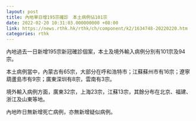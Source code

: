 ```yaml
---
layout: post
title: 內地單日增195宗確診　本土病例佔101宗
date: 2022-02-20 10:31:03.000000000 +08:00
link: https://news.rthk.hk/rthk/ch/component/k2/1634748-20220220.htm
categories: rthk
---
```


內地過去一日新增195宗新冠確診個案，本土及境外輸入病例分別有101宗及94宗。

本土病例當中，內蒙古有65宗，大部分在呼和浩特市；江蘇蘇州市有16宗；遼寧葫蘆島市有9宗；廣東深圳有8宗，雲南有3宗。

境外輸入病例方面，廣東32宗，上海23宗，江蘇13宗，其餘分布在北京、福建、浙江及山東等地。

內地昨日無新增死亡病例，亦無新增疑似病例。
